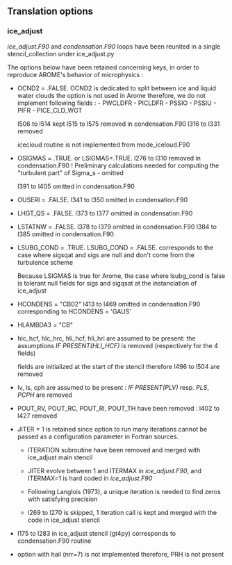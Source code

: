 ## Translation options

### ice_adjust

_ice_adjust.F90_ and _condensation.F90_ loops have been reunited in a single stencil_collection under ice_adjust.py

The options below have been retained concerning keys, in order to reproduce AROME's behavior of microphysics :

- OCND2 = .FALSE.
    OCND2 is dedicated to split between ice and liquid water clouds
    the option is not used in Arome
    therefore, we do not implement following fields :
        - PWCLDFR
        - PICLDFR
        - PSSIO
        - PSSIU
        - PIFR
        - PICE_CLD_WGT

    l506 to l514 kept
    l515 to l575 removed in condensation.F90
    l316 to l331 removed

    icecloud routine is not implemented from mode_iceloud.F90

- OSIGMAS = .TRUE. or LSIGMAS=.TRUE.
    l276 to l310 removed in condensation.F90
    ! Preliminary calculations needed for computing the "turbulent part" of Sigma_s - omitted

    l391 to l405 omitted in condensation.F90

- OUSERI = .FALSE.
    l341 to l350 omitted in condensation.F90

- LHGT_QS = .FALSE.
    l373 to l377 omitted in condensation.F90

- LSTATNW = .FALSE.
    l378 to l379 omitted in condensation.F90
    l384 to l385 omitted in condensation.F90

- LSUBG_COND = .TRUE.
    LSUBG_COND = .FALSE. corresponds to the case where sigsqat and sigs are null and don't come from the turbulence scheme

    Because LSIGMAS is true for Arome, the case where lsubg_cond is false is tolerant null fields for sigs and sigqsat at the instanciation of ice_adjust

- HCONDENS = "CB02"
    l413 to l469 omitted in condensation.F90
    corresponding to HCONDENS = 'GAUS'

- HLAMBDA3 = "CB"


- hlc_hcf, hlc_hrc, hli_hcf, hli_hri are assumed to be present: the assumptions _IF PRESENT(HLI_HCF)_ is removed (respectively for the 4 fields)

    fields are initialized at the start of the stencil
    therefore l496 to l504 are removed

- lv, ls, cph are assumed to be present : _IF PRESENT(PLV)_ resp. _PLS_, _PCPH_ are removed

- POUT_RV, POUT_RC, POUT_RI, POUT_TH have been removed :
    l402 to l427 removed

- JITER = 1 is retained since option to run many iterations cannot be passed as a configuration parameter in Fortran sources.
    - ITERATION subroutine have been removed and merged with ice_adjust main stencil
    - JITER evolve between 1 and ITERMAX in _ice_adjust.F90_, and ITERMAX=1 is hard coded in _ice_adjust.F90_
    - Following Langlois (1973), a unique iteration is needed to find zeros with satisfying precision

    - l269 to l270 is skipped, 1 iteration call is kept and merged with the code in ice_adjust stencil

- l175 to l283 in ice_adjust stencil (gt4py) corresponds to condensation.F90 routine

- option with hail (nrr=7) is not implemented
    therefore, PRH is not present
